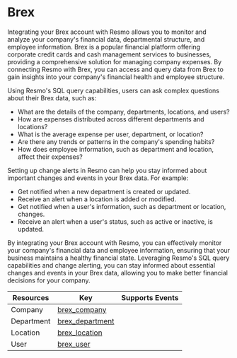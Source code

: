 Brex
====
Integrating your Brex account with Resmo allows you to monitor and analyze your company's financial data, departmental structure, and employee information. Brex is a popular financial platform offering corporate credit cards and cash management services to businesses, providing a comprehensive solution for managing company expenses. By connecting Resmo with Brex, you can access and query data from Brex to gain insights into your company's financial health and employee structure.

Using Resmo's SQL query capabilities, users can ask complex questions about their Brex data, such as:

* What are the details of the company, departments, locations, and users?
* How are expenses distributed across different departments and locations?
* What is the average expense per user, department, or location?
* Are there any trends or patterns in the company's spending habits?
* How does employee information, such as department and location, affect their expenses?

Setting up change alerts in Resmo can help you stay informed about important changes and events in your Brex data. For example:

* Get notified when a new department is created or updated.
* Receive an alert when a location is added or modified.
* Get notified when a user's information, such as department or location, changes.
* Receive an alert when a user's status, such as active or inactive, is updated.

By integrating your Brex account with Resmo, you can effectively monitor your company's financial data and employee information, ensuring that your business maintains a healthy financial state. Leveraging Resmo's SQL query capabilities and change alerting, you can stay informed about essential changes and events in your Brex data, allowing you to make better financial decisions for your company.

| **Resources** | **Key**                                 | **Supports Events** |
| ------------- | --------------------------------------- | ------------------- |
| Company       | [brex\_company](brex\_company.md)       |                     |
| Department    | [brex\_department](brex\_department.md) |                     |
| Location      | [brex\_location](brex\_location.md)     |                     |
| User          | [brex\_user](brex\_user.md)             |                     |
